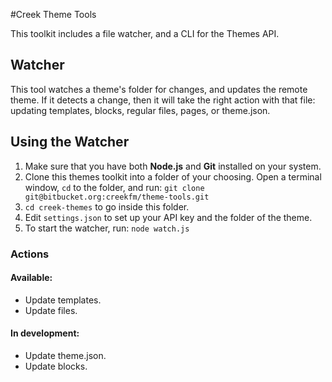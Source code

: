 #Creek Theme Tools

This toolkit includes a file watcher, and a CLI for the Themes API.

## Watcher

This tool watches a theme's folder for changes, and updates the remote theme. If it detects a change, then it will take the right action with that file: updating templates, blocks, regular files, pages, or theme.json.

## Using the Watcher

1. Make sure that you have both **Node.js** and **Git** installed on your system.
1. Clone this themes toolkit into a folder of your choosing. Open a terminal window, `cd` to the folder, and run: `git clone git@bitbucket.org:creekfm/theme-tools.git`
1. `cd creek-themes` to go inside this folder.
1. Edit `settings.json` to set up your API key and the folder of the theme.
1. To start the watcher, run: `node watch.js`

### Actions

#### Available:

- Update templates.
- Update files.

#### In development:

- Update theme.json.
- Update blocks.

<!--

1. Install the toolkit with NPM: `npm install -g creek-themes`
1. This will install the toolkit globally.
1. Open a terminal window and `cd` to inside the folder of the theme that you want to edit.
1. Run: `creek-themes watch`

-->
